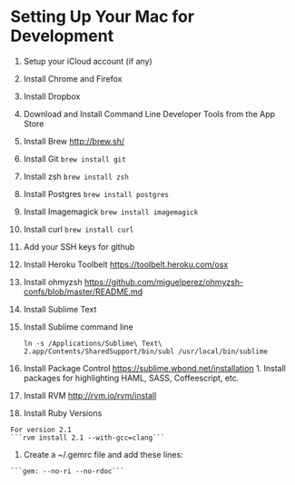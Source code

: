 # Setting Up Your Mac for Development

1. Setup your iCloud account (if any)
1. Install Chrome and Firefox
1. Install Dropbox
1. Download and Install Command Line Developer Tools from the App Store
1. Install Brew http://brew.sh/
1. Install Git ```brew install git```
1. Install zsh ```brew install zsh```
1. Install Postgres ```brew install postgres```
1. Install Imagemagick ```brew install imagemagick```
1. Install curl ```brew install curl```
1. Add your SSH keys for github
1. Install Heroku Toolbelt https://toolbelt.heroku.com/osx
1. Install ohmyzsh https://github.com/miguelperez/ohmyzsh-confs/blob/master/README.md
1. Install Sublime Text
  1. Install Sublime command line
      
      ```ln -s /Applications/Sublime\ Text\ 2.app/Contents/SharedSupport/bin/subl /usr/local/bin/sublime```

  1. Install Package Control https://sublime.wbond.net/installation
    1. Install packages for highlighting HAML, SASS, Coffeescript, etc.

1. Install RVM http://rvm.io/rvm/install
  1. Install Ruby Versions

    For version 2.1
    ```rvm install 2.1 --with-gcc=clang```

  1. Create a ~/.gemrc file and add these lines:
    
    ```gem: --no-ri --no-rdoc```
